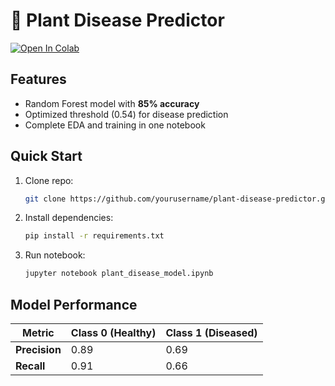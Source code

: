 # 🌿 Plant Disease Predictor

[![Open In Colab](https://colab.research.google.com/assets/colab-badge.svg)](https://colab.research.google.com/github/arintashfiq/plant-disease-predictor/blob/main/plant_disease_model.ipynb)

## Features
- Random Forest model with **85% accuracy**
- Optimized threshold (0.54) for disease prediction
- Complete EDA and training in one notebook

## Quick Start
1. Clone repo:
   ```bash
   git clone https://github.com/yourusername/plant-disease-predictor.git
   ```
2. Install dependencies:
   ```bash
   pip install -r requirements.txt
   ```
3. Run notebook:
   ```bash
   jupyter notebook plant_disease_model.ipynb
   ```

## Model Performance
| Metric       | Class 0 (Healthy) | Class 1 (Diseased) |
|--------------|-------------------|--------------------|
| **Precision**| 0.89              | 0.69               |
| **Recall**   | 0.91              | 0.66               |
